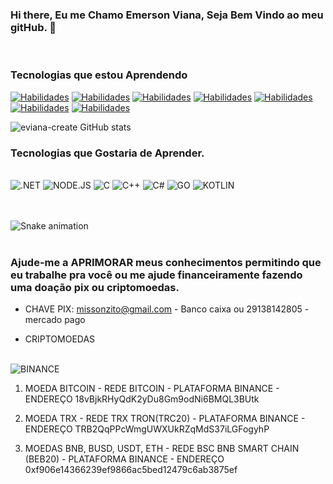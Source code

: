 ### Hi there, Eu me Chamo Emerson Viana, Seja Bem Vindo ao meu gitHub. 👋
<br/>

### Tecnologias que estou Aprendendo
[![Habilidades](https://img.shields.io/badge/HTML5-E34F26?style=for-the-badge&logo=html5&logoColor=white)](https://github.com/eviana-create/Tabela-de-todos-os-Estados/blob/main/index.html)
[![Habilidades](https://img.shields.io/badge/CSS3-1572B6?style=for-the-badge&logo=css3&logoColor=white)](https://github.com/eviana-create/Criando-menu-lateral/blob/main/style.css)
[![Habilidades](https://img.shields.io/badge/JavaScript-F7DF1E?style=for-the-badge&logo=javascript&logoColor=black)](https://github.com/eviana-create/Recriando_interfaceGrafica_netflix/tree/main/js)
[![Habilidades](https://img.shields.io/badge/Python-14354C?style=for-the-badge&logo=python&logoColor=white)](https://github.com/eviana-create/Python)
[![Habilidades](https://img.shields.io/badge/Java-ED8B00?style=for-the-badge&logo=openjdk&logoColor=white)](https://github.com/eviana-create/JavaOnline)
[![Habilidades](https://img.shields.io/badge/PHP-777BB4?style=for-the-badge&logo=php&logoColor=white)](https://github.com/eviana-create/Forum_DesenvolvimentoWeb/tree/main/Site)
[![Habilidades](https://img.shields.io/badge/React-20232A?style=for-the-badge&logo=react&logoColor=61DAFB)](https://github.com/eviana-create/Fundamentos_React.js/tree/master/src)

![eviana-create GitHub stats](https://github-readme-stats.vercel.app/api?username=eviana-create&show_icons=true&theme=tokyonight)

### Tecnologias que Gostaria de Aprender.

<div style="display: inline_block"><br/>
    <img aling="center" alt=".NET" src="https://img.shields.io/badge/.NET-5C2D91?style=for-the-badge&logo=.net&logoColor=white">
    <img aling="center" alt="NODE.JS" src="https://img.shields.io/badge/Node.js-43853D?style=for-the-badge&logo=node.js&logoColor=white">
    <img aling="center" alt="C" src="https://img.shields.io/badge/C-00599C?style=for-the-badge&logo=c&logoColor=white">
    <img aling="center" alt="C++" src="https://img.shields.io/badge/C%2B%2B-00599C?style=for-the-badge&logo=c%2B%2B&logoColor=white">
    <img aling="center" alt="C#" src="https://img.shields.io/badge/C%23-239120?style=for-the-badge&logo=c-sharp&logoColor=white">
    <img aling="center" alt="GO" src="https://img.shields.io/badge/Go-00ADD8?style=for-the-badge&logo=go&logoColor=white">
    <img aling="center" alt="KOTLIN" src="https://img.shields.io/badge/Kotlin-0095D5?&style=for-the-badge&logo=kotlin&logoColor=white">
</div>
<br/><br/a>

![Snake animation](https://github.com/eviana-create/eviana-create/blob/output/github-contribution-grid-snake.svg)
<br/><br/>

### Ajude-me a APRIMORAR meus conhecimentos permitindo que eu trabalhe pra você ou me ajude financeiramente fazendo uma doação pix ou criptomoedas.

- CHAVE PIX: missonzito@gmail.com - Banco caixa ou 29138142805 - mercado pago

- CRIPTOMOEDAS 
<div style="display: inline_block"><br/>
    <img aling="center" alt="BINANCE"  src="https://img.shields.io/badge/Binance-FCD535?style=for-the-badge&logo=binance&logoColor=white">
</div>

1. MOEDA BITCOIN - REDE BITCOIN - PLATAFORMA BINANCE - ENDEREÇO 18vBjkRHyQdK2yDu8Gm9odNi6BMQL3BUtk

2. MOEDA TRX - REDE TRX TRON(TRC20) - PLATAFORMA BINANCE - ENDEREÇO TRB2QqPPcWmgUWXUkRZqMdS37iLGFogyhP

3. MOEDAS BNB, BUSD, USDT, ETH - REDE BSC BNB SMART CHAIN (BEB20) - PLATAFORMA BINANCE - ENDEREÇO 0xf906e14366239ef9866ac5bed12479c6ab3875ef




